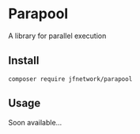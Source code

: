 # Parapool

A library for parallel execution

## Install

`composer require jfnetwork/parapool`

## Usage

Soon available…
